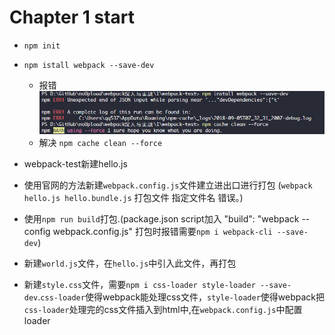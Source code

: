 # Chapter 1 start

- `npm init` 
- `npm istall webpack --save-dev`
  - 报错
  ![](./img/1.png)
  - 解决
  `npm cache clean --force`

- webpack-test新建hello.js
- 使用官网的方法新建`webpack.config.js`文件建立进出口进行打包 (`webpack hello.js hello.bundle.js` 打包文件 指定文件名 错误。)
- 使用`npm run build`打包.(package.json script加入 "build": "webpack --config webpack.config.js" 打包时报错需要`npm i webpack-cli --save-dev`)
- 新建`world.js`文件，在`hello.js`中引入此文件，再打包
- 新建`style.css`文件，需要`npm i css-loader style-loader --save-dev`.`css-loader`使得webpack能处理css文件，`style-loader`使得webpack把`css-loader`处理完的css文件插入到html中,在`webpack.config.js`中配置loader